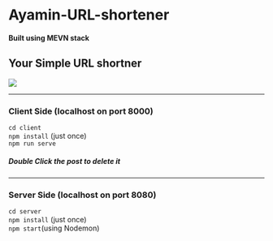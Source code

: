 # Ayamin-URL-shortener

#### Built using MEVN stack

## Your Simple URL shortner

<img src="https://media1.giphy.com/media/gzUxeOOb8ALOJK9fkZ/giphy.gif">

<hr>

### Client Side (localhost on port 8000)

`cd client` <br>
`npm install` (just once) <br>
`npm run serve` 

##### Double Click the post to delete it

<hr>

 ### Server Side  (localhost on port 8080)

`cd server` <br>
`npm install` (just once) <br>
`npm start`(using Nodemon) <br>

